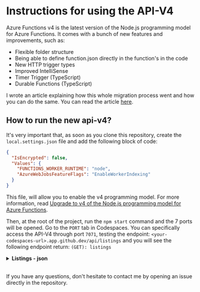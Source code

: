 # Instructions for using the API-V4

Azure Functions v4 is the latest version of the Node.js programming model for Azure Functions. It comes with a bunch of new features and improvements, such as:

* Flexible folder structure
* Being able to define function.json directly in the function's in the code
* New HTTP trigger types
* Improved IntelliSense
* Timer Trigger (TypeScript)
* Durable Functions (TypeScript)
  
I wrote an article explaining how this whole migration process went and how you can do the same. You can read the article [here](https://techcommunity.microsoft.com/t5/educator-developer-blog/step-by-step-guide-migrating-v3-to-v4-programming-model-for/ba-p/3897691).

## How to run the new api-v4?

It's very important that, as soon as you clone this repository, create the `local.settings.json` file and add the following block of code:

```json
{
  "IsEncrypted": false,
  "Values": {
    "FUNCTIONS_WORKER_RUNTIME": "node",
    "AzureWebJobsFeatureFlags": "EnableWorkerIndexing"
  }
}
```

This file, will allow you to enable the v4 programming model. For more information, read [Upgrade to v4 of the Node.js programming model for Azure Functions](https://learn.microsoft.com/en-us/azure/azure-functions/functions-node-upgrade-v4?tabs=vs-code-set-indexing-flag%2Cv4#enable-the-v4-programming-model).

Then, at the root of the project, run the `npm start` command and the 7 ports will be opened. Go to the `PORT` tab in Codespaces. You can specifically access the API-V4 through port `7071`, testing the endpoint: `<your-codespaces-url>.app.github.dev/api/listings` and you will see the following endpoint return: `(GET): listings`

<details><summary><b>Listings - json</b></summary>
<br/>

```json
[
   {
      "id":1,
      "title":"Bright apartment close to the park",
      "slug":"practical-loft-downtown",
      "created_at":"2014-12-23T09:00:00.000Z",
      "bathrooms":"2",
      "bedrooms":"4",
      "description":"Perfect for young professionals. Modern home with master suite on the main floor and a studio apartment above the garage.",
      "type":"Land",
      "is_featured":"0",
      "is_recommended":"0",
      "photos":[
         "pic-pink.png",
         "pic-purple.png",
         "pic-green.png",
         "pic-green.png",
         "pic-yellowgreen.png"
      ],
      "capacity":"4",
      "ammenities":[
         "local_parking|Parking",
         "elevator|Elevator",
         "hot_tub|Jacuzzi"
      ],
      "reviews_stars":"1",
      "reviews_number":"133",
      "is_favorited":"0",
      "address":[
         "91",
         "Unjagub",
         "NL",
         "AK",
         "Ilcap Center",
         "67364",
         "(123.5275",
         "79.64447)"
      ],
      "fees":[
         "72",
         "12",
         "54",
         "2850",
         "63",
         "EUR:€"
      ],
      "updated_at":"2023-01-23T15:31:31.871Z",
      "published_at":"2023-01-23T15:31:31.706Z",
      "created_by_id":null,
      "updated_by_id":null
   },
   {
      "id":7,
      "title":"Practical loft downtown",
      "slug":"beautiful-home-in-a-great-neighborhood",
      "created_at":"2021-01-13T09:00:00.000Z",
      "bathrooms":"1",
      "bedrooms":"1",
      "description":"Great home for entertaining. Best value in the neighborhood.",
      "type":"Mobile Home",
      "is_featured":"0",
      "is_recommended":"1",
      "photos":[
         "pic-orange.png",
         "pic-yellowgreen.png",
         "pic-salmon.png",
         "pic-green.png",
         "pic-yellowgreen.png"
      ],
      "capacity":"2",
      "ammenities":[
         "microwave_gen|Microwave",
         "fireplace|Fireplace",
         "deck|Terrace"
      ],
      "reviews_stars":"0",
      "reviews_number":"302",
      "is_favorited":"0",
      "address":[
         "6",
         "Votzowiz",
         "SH",
         "WV",
         "Irkoj Turnpike",
         "46485",
         "(-164.7396",
         "9.42274)"
      ],
      "fees":[
         "37",
         "32",
         "89",
         "2907",
         "74",
         "GBP:£"
      ],
      "updated_at":"2023-01-23T15:31:31.879Z",
      "published_at":"2023-01-23T15:31:31.706Z",
      "created_by_id":null,
      "updated_by_id":null
   },
   {
      "id":9,
      "title":"Charming apartment close to the mall",
      "slug":"perfect-for-young-professionals",
      "created_at":"2022-08-31T09:00:00.000Z",
      "bathrooms":"1",
      "bedrooms":"4",
      "description":"Spacious home with a large yard. Wonderful neighborhood with many amenities.",
      "type":"Single Family",
      "is_featured":"0",
      "is_recommended":"1",
      "photos":[
         "pic-yellowgreen.png",
         "pic-green.png",
         "pic-blue.png",
         "pic-green.png",
         "pic-yellowgreen.png"
      ],
      "capacity":"3",
      "ammenities":[
         "dishwasher_gen|Dishwasher",
         "self_improvement|Gym",
         "info|No Furniture"
      ],
      "reviews_stars":"0",
      "reviews_number":"241",
      "is_favorited":"0",
      "address":[
         "43",
         "Owhozru",
         "IC",
         "NM",
         "Sijwew Trail",
         "09747",
         "(-144.4056",
         "69.6599)"
      ],
      "fees":[
         "95",
         "26",
         "72",
         "2927",
         "46",
         "USD:$"
      ],
      "updated_at":"2023-01-23T15:31:31.878Z",
      "published_at":"2023-01-23T15:31:31.706Z",
      "created_by_id":null,
      "updated_by_id":null
   },
   {
      "id":15,
      "title":"Great home for a first time home buyer",
      "slug":"charming-house-close-to-the-train-station",
      "created_at":"2022-08-16T09:00:00.000Z",
      "bathrooms":"3",
      "bedrooms":"2",
      "description":"Beautiful home in a great neighborhood. This home has a large yard and is close to downtown.",
      "type":"Commercial",
      "is_featured":"0",
      "is_recommended":"1",
      "photos":[
         "pic-green.png",
         "pic-bluegreen.png",
         "pic-yellowgreen.png",
         "pic-green.png",
         "pic-yellowgreen.png"
      ],
      "capacity":"2",
      "ammenities":[
         "hot_tub|Sauna",
         "self_improvement|Gym",
         "hvac|Heating"
      ],
      "reviews_stars":"2",
      "reviews_number":"348",
      "is_favorited":"0",
      "address":[
         "62",
         "Fapewup",
         "NU",
         "TN",
         "Tovu Trail",
         "00499",
         "(149.7475",
         "45.09032)"
      ],
      "fees":[
         "16",
         "10",
         "66",
         "1673",
         "29",
         "EUR:€"
      ],
      "updated_at":"2023-01-23T15:31:31.973Z",
      "published_at":"2023-01-23T15:31:31.706Z",
      "created_by_id":null,
      "updated_by_id":null
   },
   {
      "id":21,
      "title":"Beautiful home in a great neighborhood",
      "slug":"cozy-apartment-in-the-heart-of-the-city",
      "created_at":"2022-09-05T09:00:00.000Z",
      "bathrooms":"2",
      "bedrooms":"1",
      "description":"Beautiful home in a great neighborhood. This home has a large yard and is close to downtown.",
      "type":"Townhouse",
      "is_featured":"0",
      "is_recommended":"1",
      "photos":[
         "pic-purple.png",
         "pic-bluegreen.png",
         "pic-salmon.png",
         "pic-green.png",
         "pic-yellowgreen.png"
      ],
      "capacity":"1",
      "ammenities":[
         "microwave_gen|Microwave",
         "heat_pump|Air Conditioning",
         "fireplace|Fireplace"
      ],
      "reviews_stars":"3",
      "reviews_number":"281",
      "is_favorited":"0",
      "address":[
         "54",
         "Neppohowu",
         "MF",
         "NV",
         "Olip Junction",
         "69280",
         "(129.2841",
         "7.67614)"
      ],
      "fees":[
         "96",
         "40",
         "79",
         "2744",
         "96",
         "INR:₹"
      ],
      "updated_at":"2023-01-23T15:31:32.053Z",
      "published_at":"2023-01-23T15:31:31.706Z",
      "created_by_id":null,
      "updated_by_id":null
   },
   {
      "id":27,
      "title":"Luminous apartment in the heart of the city",
      "slug":"many-amenities-in-the-neighborhood",
      "created_at":"2022-09-12T09:00:00.000Z",
      "bathrooms":"3",
      "bedrooms":"2",
      "description":"Spacious home with a large yard. Wonderful neighborhood with many amenities.",
      "type":"Townhouse",
      "is_featured":"0",
      "is_recommended":"1",
      "photos":[
         "pic-purple.png",
         "pic-bluegreen.png",
         "pic-orange.png",
         "pic-green.png",
         "pic-yellowgreen.png"
      ],
      "capacity":"2",
      "ammenities":[
         "wifi|Wi-Fi",
         "local_laundry_service|Laundry Room",
         "self_improvement|Gym"
      ],
      "reviews_stars":"2",
      "reviews_number":"141",
      "is_favorited":"0",
      "address":[
         "96",
         "Sakuade",
         "NP",
         "CT",
         "Cujiz Manor",
         "72130",
         "(-5.4029",
         "3.58657)"
      ],
      "fees":[
         "82",
         "91",
         "81",
         "1680",
         "34",
         "EUR:€"
      ],
      "updated_at":"2023-01-23T15:31:32.068Z",
      "published_at":"2023-01-23T15:31:31.707Z",
      "created_by_id":null,
      "updated_by_id":null
   }
]
```
</details>
<br/>

If you have any questions, don't hesitate to contact me by opening an issue directly in the repository.


